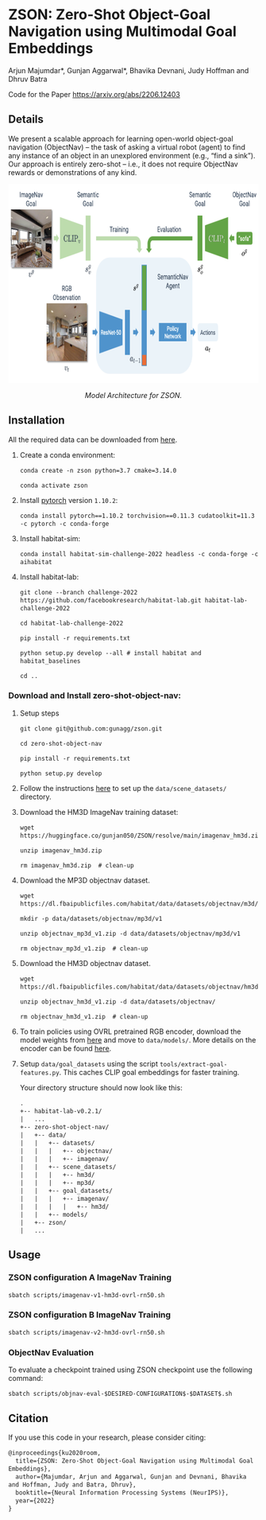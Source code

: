 # ZSON: Zero-Shot Object-Goal Navigation using Multimodal Goal Embeddings

Arjun Majumdar*, Gunjan Aggarwal*, Bhavika Devnani, Judy Hoffman and Dhruv Batra

Code for the Paper https://arxiv.org/abs/2206.12403

## Details

We present a scalable approach for learning open-world object-goal navigation (ObjectNav) – the task of asking a virtual robot (agent) to find any instance of an object in an unexplored environment (e.g., “find a sink”). Our approach is entirely zero-shot – i.e., it does not require ObjectNav rewards or demonstrations of any kind.

<p align="center">
  <img src="imgs/zson_approach.png"  height="400">

  <p align="center"><i>Model Architecture for ZSON. </i></p>
</p>

## Installation
All the required data can be downloaded from [here](https://huggingface.co/gunjan050/ZSON/tree/main).

1. Create a conda environment:
   ```
   conda create -n zson python=3.7 cmake=3.14.0
   ```
   ```
   conda activate zson
   ```

1. Install [pytorch](https://pytorch.org/) version `1.10.2`:
   ```
   conda install pytorch==1.10.2 torchvision==0.11.3 cudatoolkit=11.3 -c pytorch -c conda-forge
   ```

1. Install habitat-sim:
   ```
   conda install habitat-sim-challenge-2022 headless -c conda-forge -c aihabitat
   ```

1. Install habitat-lab:
   ```
   git clone --branch challenge-2022 https://github.com/facebookresearch/habitat-lab.git habitat-lab-challenge-2022
   ```
   ```
   cd habitat-lab-challenge-2022
   ```
   ```
   pip install -r requirements.txt
   ```
   ```
   python setup.py develop --all # install habitat and habitat_baselines
   ```
   ```
   cd ..
   ```


### Download and Install zero-shot-object-nav:
1. Setup steps
   ```
   git clone git@github.com:gunagg/zson.git
   ```
   ```
   cd zero-shot-object-nav
   ```
   ```
   pip install -r requirements.txt
   ```
   ```
   python setup.py develop
   ```

1. Follow the instructions [here](https://github.com/facebookresearch/habitat-sim/blob/main/DATASETS.md) to set up the `data/scene_datasets/` directory.

1. Download the HM3D ImageNav training dataset:

   ```
   wget https://huggingface.co/gunjan050/ZSON/resolve/main/imagenav_hm3d.zip
   ```
   ```
   unzip imagenav_hm3d.zip
   ```
   ```
   rm imagenav_hm3d.zip  # clean-up
   ```


1. Download the MP3D objectnav dataset.
   ```
   wget https://dl.fbaipublicfiles.com/habitat/data/datasets/objectnav/m3d/v1/objectnav_mp3d_v1.zip
   ```
   ```
   mkdir -p data/datasets/objectnav/mp3d/v1
   ```
   ```
   unzip objectnav_mp3d_v1.zip -d data/datasets/objectnav/mp3d/v1
   ```
   ```
   rm objectnav_mp3d_v1.zip  # clean-up
   ```


1. Download the HM3D objectnav dataset.
   ```
   wget https://dl.fbaipublicfiles.com/habitat/data/datasets/objectnav/hm3d/v1/objectnav_hm3d_v1.zip
   ```
   ```
   unzip objectnav_hm3d_v1.zip -d data/datasets/objectnav/
   ```
   ```
   rm objectnav_hm3d_v1.zip  # clean-up
   ```

1. To train policies using OVRL pretrained RGB encoder, download the model weights from [here](https://huggingface.co/gunjan050/ZSON/resolve/main/omnidata_DINO_02.pth) and move to `data/models/`.
More details on the encoder can be found [here](https://arxiv.org/pdf/2204.13226.pdf).

1. Setup `data/goal_datasets` using the script `tools/extract-goal-features.py`. This caches CLIP goal embeddings for faster training. 

   Your directory structure should now look like this:
   ```
   .
   +-- habitat-lab-v0.2.1/
   |   ...
   +-- zero-shot-object-nav/
   |   +-- data/
   |   |   +-- datasets/
   |   |   |   +-- objectnav/
   |   |   |   +-- imagenav/
   |   |   +-- scene_datasets/
   |   |   |   +-- hm3d/
   |   |   |   +-- mp3d/
   |   |   +-- goal_datasets/
   |   |   |   +-- imagenav/
   |   |   |   |   +-- hm3d/
   |   |   +-- models/
   |   +-- zson/
   |   ...
   ```

## Usage

### ZSON configuration A ImageNav Training

  ```
  sbatch scripts/imagenav-v1-hm3d-ovrl-rn50.sh
  ```
### ZSON configuration B ImageNav Training

  ```
  sbatch scripts/imagenav-v2-hm3d-ovrl-rn50.sh
  ```

### ObjectNav Evaluation

To evaluate a checkpoint trained using ZSON checkpoint use the following command:

  ```
  sbatch scripts/objnav-eval-$DESIRED-CONFIGURATION$-$DATASET$.sh
  ```

## Citation

If you use this code in your research, please consider citing:
```
@inproceedings{ku2020room,
  title={ZSON: Zero-Shot Object-Goal Navigation using Multimodal Goal Embeddings},
  author={Majumdar, Arjun and Aggarwal, Gunjan and Devnani, Bhavika and Hoffman, Judy and Batra, Dhruv},
  booktitle={Neural Information Processing Systems (NeurIPS)},
  year={2022}
}
```
